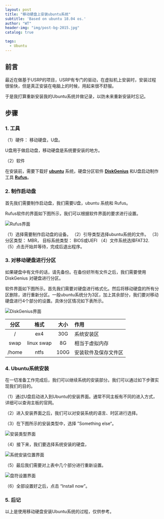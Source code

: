 ```yaml
---
layout: post
title: "移动硬盘上安装ubuntu系统"
subtitle: 'Based on ubuntu 18.04 os.'
author: "WT"
header-img: "img/post-bg-2015.jpg"
catalog: true

tags:
  - Ubuntu
---
```


## 前言

最近在做基于USRP的项目，USRP有专门的驱动，在虚拟机上安装时，安装过程很愉快，但是真正安装在电脑上的时候，用起来很不舒服。

于是我打算重新安装我的Ubuntu系统并做记录，以防未来重新安装时忘记。

## 步骤

### 1. 工具

（1）硬件： 移动硬盘，U盘。

U盘用于做启动盘，移动硬盘是系统要安装的地方。

（2）软件

在安装前，需要下载好 [**ubuntu**](https://ubuntu.com/download/desktop) 系统，硬盘分区软件 [**DiskGenius**](http://www.diskgenius.cn/download.php) 和U盘启动制作工具 [**Rufus**](https://rufus.ie/)。

### 2. 制作启动盘

首先我们需要制作启动盘，我们需要U盘，ubuntu 系统和 Rufus。

Rufus软件的界面如下图所示，我们可以根据软件界面的要求进行设置。

![Rufus界面](https://rufus.ie/pics/rufus_zh_CN.png "Rufus界面")

（1）选择需要制作启动盘的设备。
（2）引导类型选择ubuntu系统的文件。
（3）分区类型： MBR， 目标系统类型： BIOS或UEFI
（4）文件系统选择FAT32.
（5）点击开始并等待，完成后退出程序。

### 3. 对移动硬盘进行分区

如果硬盘中有文件的话，请先备份。在备份好所有文件之后，我们需要使用 DiskGenius 对硬盘进行分区。

软件界面如下图所示。首先我们需要对硬盘进行格式化。然后将移动硬盘的所有分区删除，进行重新分区。一般ubuntu系统分为3区，加上其余部分，我们要对移动硬盘进行4个部分的设置。具体分区情况如下表所示。

![DiskGenius界面](http://www.diskgenius.cn/public/image/proscr02.jpg "DiskGenius界面")

分区  | 格式 | 大小 | 作用
:-----------: | :-----------: | :-----------: | :-----------
/             |ex4            | 30G          | 系统安装区
swap          |linux swap | 8G | 相当于虚拟内存
/home         | ntfs          | 100G         | 安装软件及保存文件区

### 4. Ubuntu系统安装

在一切准备工作完成后，我们可以继续系统的安装部分。我们可以通过如下步骤实现我们的目的。

（1）通过U盘启动进入到Ubuntu的安装界面。通常不同主板有不同的进入方式，详细可以查询主板的官网。

（2）进入安装界面之后，我们可以对安装系统的语言、时区进行选择。

（3）在下图所示的安装类型中，选择 ”Something else“。

![安装类型界面](http://mzzeast.shumsg.cn/17-12-22/12871080.jpg "安装类型界面")

（4）接下来，我们要选择系统安装的硬盘，

![系统安装位置界面](http://mzzeast.shumsg.cn/17-12-22/85345121.jpg "系统安装位置界面")

（5）最后我们需要对上表中几个部分进行重新设置。

![盘符设置界面](http://mzzeast.shumsg.cn/17-12-22/98497282.jpg "盘符设置界面")

（6）全部设置好之后，点击 “Install now”。

### 5. 后记

以上是使用移动硬盘安装Ubuntu系统的过程，仅供参考。
